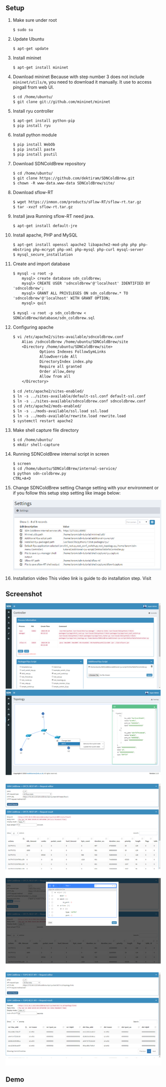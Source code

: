 ## Setup
1. Make sure under root
	```
	$ sudo su
	```
2. Update Ubuntu
	```
	$ apt-get update
	```
3. Install mininet
	```
	$ apt-get install mininet
	```
4. Download mininet
	Because with step number 3 does not include `mininet/utils/m`, you need to download it manually. It use to access pingall from web UI.
	```
	$ cd /home/ubuntu/
	$ git clone git://github.com/mininet/mininet
	```
5. Install ryu controller
	```
	$ apt-get install python-pip
	$ pip install ryu
	```
6. Install python module
	```
	$ pip install WebOb
	$ pip install paste
	$ pip install psutil
	```
6. Download SDNColdBrew repository
	```
	$ cd /home/ubuntu/
	$ git clone https://github.com/dektiram/SDNColdBrew.git
	$ chown -R www-data.www-data SDNColdBrew/site/
	```
7. Download sflow-RT
	```
	$ wget https://inmon.com/products/sFlow-RT/sflow-rt.tar.gz
	$ tar -xvzf sflow-rt.tar.gz
	```
8. Install java
	Running sflow-RT need java.
	```
	$ apt-get install default-jre
	```
9. Install apache, PHP and MySQL
	```
	$ apt-get install openssl apache2 libapache2-mod-php php php-mbstring php-mcrypt php-xml php-mysql php-curl mysql-server
	$ mysql_secure_installation
	```
10. Create and import database
	```
	$ mysql -u root -p
		mysql> create database sdn_coldbrew;
		mysql> CREATE USER 'sdncoldbrew'@'localhost' IDENTIFIED BY 'sdncoldbrew';
		mysql> GRANT ALL PRIVILEGES ON sdn_coldbrew.* TO 'sdncoldbrew'@'localhost' WITH GRANT OPTION;
		mysql> quit
		
	$ mysql -u root -p sdn_coldbrew < SDNColdBrew/database/sdn_coldbrew.sql
	```
11. Configuring apache
	```
	$ vi /etc/apache2/sites-available/sdncoldbrew.conf
		Alias /sdncoldbrew /home/ubuntu/SDNColdBrew/site
		<Directory /home/ubuntu/SDNColdBrew/site>
				Options Indexes FollowSymLinks
				AllowOverride All
				DirectoryIndex index.php
				Require all granted
				Order allow,deny
				Allow from all
		</Directory>
		
	$ cd /etc/apache2/sites-enabled/
	$ ln -s ../sites-available/default-ssl.conf default-ssl.conf
	$ ln -s ../sites-available/sdncoldbrew.conf sdncoldbrew.conf
	$ cd /etc/apache2/mods-enabled/
	$ ln -s ../mods-available/ssl.load ssl.load
	$ ln -s ../mods-available/rewrite.load rewrite.load
	$ systemctl restart apache2
	```
12. Make shell capture file directory
	```
	$ cd /home/ubuntu/
	$ mkdir shell-capture
	```
13. Running SDNColdBrew internal script in screen
	```
	$ screen
	$ cd /home/ubuntu/SDNColdBrew/internal-service/
	$ python sdn-coldbrew.py
	CTRL+A+D
	```
14. Change SDNColdBrew setting
	Change setting with your environment or if you follow this setup step setting like image below: 
	
	![alt text](https://github.com/dektiram/SDNColdBrew/raw/tarom/images/default_settings.png)
15. Installation video
	This video link is guide to do installation step. Visit 

## Screenshot
![alt text](https://github.com/dektiram/SDNColdBrew/raw/tarom/images/controller.png)
![alt text](https://github.com/dektiram/SDNColdBrew/raw/tarom/images/topology.png)
![alt text](https://github.com/dektiram/SDNColdBrew/raw/tarom/images/ofctl_rest_api_1.png)
![alt text](https://github.com/dektiram/SDNColdBrew/raw/tarom/images/ofctl_rest_api_2.png)
![alt text](https://github.com/dektiram/SDNColdBrew/raw/tarom/images/topo_rest_api.png)

## Demo
